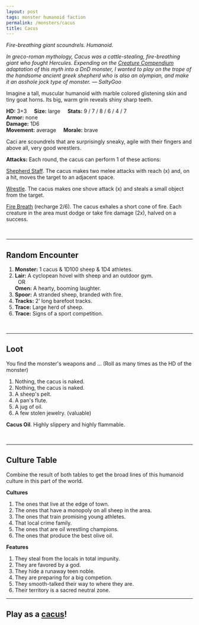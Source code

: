 ```yaml
---
layout: post
tags: monster humanoid faction
permalink: /monsters/cacus
title: Cacus
---
```


*Fire-breathing giant scoundrels. Humanoid.*

<span class="alchemy"> *In greco-roman mythology, Cacus was a cattle-stealing, fire-breathing giant who fought Hercules. Expending on the [Creature Compendium](https://www.drivethrurpg.com/product/147588/CC1-Creature-Compendium) adaptation of this myth into a DnD monster, I wanted to play on the trope of the handsome ancient greek shepherd who is also an olympian, and make it an asshole jock type of monster. — SaltyGoo* </span>

Imagine a tall, muscular humanoid with marble colored glistening skin and tiny goat horns. Its big, warm grin reveals shiny sharp teeth.

**HD:** 3+3  &nbsp; &nbsp;  **Size:** large &nbsp; &nbsp; **Stats:** 9 / 7 / 8 / 6 / 4 / 7 <br>
**Armor:** none <br>
**Damage:** 1D6 <br>
**Movement:** average &nbsp; &nbsp; **Morale:** brave <br>

Caci are scoundrels that are surprisingly sneaky, agile with their fingers and above all, very good wrestlers.

**Attacks:** Each round, the cacus can perform 1 of these actions:

<ins>Shepherd Staff</ins>. The cacus makes two melee attacks with reach (x) and, on a hit, moves the target to an adjacent space.

<ins>Wrestle</ins>. The cacus makes one shove attack (x) and steals a small object from the target.

<ins>Fire Breath</ins> (recharge 2/6). The cacus exhales a short cone of fire. Each creature in the area must dodge or take fire damage (2x), halved on a success.

<br>

---

## Random Encounter

1. **Monster:** 1 cacus & 1D100 sheep & 1D4 athletes.
1. **Lair:** A cyclopean hovel with sheep and an outdoor gym. <br>	&nbsp; OR <br>	**Omen:** A hearty, booming laughter.
1. **Spoor:** A stranded sheep, branded with fire.
1. **Tracks:** 2’ long barefoot tracks.
1. **Trace:** Large herd of sheep.
1. **Trace:** Signs of a sport competition.

<br>

---

## Loot

You find the monster's weapons and ... (Roll as many times as the HD of the monster)

1. Nothing, the cacus is naked.
1. Nothing, the cacus is naked.
1. A sheep's pelt.
1. A pan's flute.
1. A jug of oil.
1. A few stolen jewelry. (valuable)

<span class="alchemy"> **Cacus Oil**. Highly slippery and highly flammable.</span>

<br>

---

## Culture Table

Combine the result of both tables to get the broad lines of this humanoid culture in this part of the world.

**Cultures**
1. The ones that live at the edge of town.
1. The ones that have a monopoly on all sheep in the area. 
1. The ones that train promising young athletes.
1. That local crime family.
1. The ones that are oil wrestling champions.
1. The ones that produce the best olive oil.

**Features**
1. They steal from the locals in total impunity.
1. They are favored by a god.
1. They hide a runaway teen noble.
1. They are preparing for a big competion.
1. They smooth-talked their way to where they are.
1. Their territory is a sacred neutral zone.

---

## Play as a [cacus](https://saltygoo.github.io/class/fighter/cacus)!
